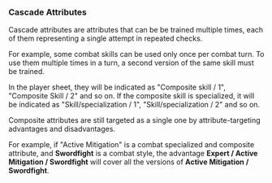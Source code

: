 ### Cascade Attributes

Cascade attributes are attributes that can be be trained multiple times, each of them
representing a single attempt in repeated checks.

For example, some combat skills can be used only once per combat turn. To use them
multiple times in a turn, a second version of the same skill must be trained.

In the player sheet, they will be indicated as "Composite skill / 1", "Composite Skill / 2"
and so on. If the composite skill is specialized, it will be indicated as 
"Skill/specialization / 1", "Skill/specialization / 2" and so on.

Composite attributes are still targeted as a single one by attribute-targeting advantages
and disadvantages.

For example, if "Active Mitigation" is a combat specialized and composite attribute,
and **Swordfight** is a combat style,
the advantage **Expert / Active Mitigation / Swordfight** will cover all the versions
of **Active Mitigation / Swordfight**.
